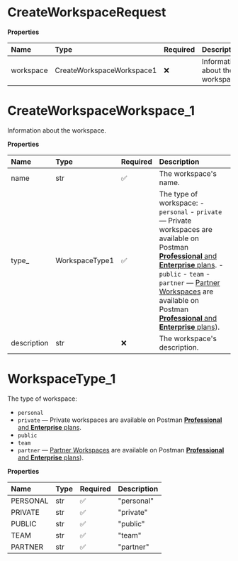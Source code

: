 # CreateWorkspaceRequest

**Properties**

| Name      | Type                      | Required | Description                      |
| :-------- | :------------------------ | :------- | :------------------------------- |
| workspace | CreateWorkspaceWorkspace1 | ❌       | Information about the workspace. |

# CreateWorkspaceWorkspace_1

Information about the workspace.

**Properties**

| Name        | Type           | Required | Description                                                                                                                                                                                                                                                                                                                                                                                                                                 |
| :---------- | :------------- | :------- | :------------------------------------------------------------------------------------------------------------------------------------------------------------------------------------------------------------------------------------------------------------------------------------------------------------------------------------------------------------------------------------------------------------------------------------------ |
| name        | str            | ✅       | The workspace's name.                                                                                                                                                                                                                                                                                                                                                                                                                       |
| type\_      | WorkspaceType1 | ✅       | The type of workspace: - `personal` - `private` — Private workspaces are available on Postman [**Professional** and **Enterprise** plans](https://www.postman.com/pricing). - `public` - `team` - `partner` — [Partner Workspaces](https://learning.postman.com/docs/collaborating-in-postman/using-workspaces/partner-workspaces/) are available on Postman [**Professional** and **Enterprise** plans](https://www.postman.com/pricing)). |
| description | str            | ❌       | The workspace's description.                                                                                                                                                                                                                                                                                                                                                                                                                |

# WorkspaceType_1

The type of workspace:

- `personal`
- `private` — Private workspaces are available on Postman [**Professional** and **Enterprise** plans](https://www.postman.com/pricing).
- `public`
- `team`
- `partner` — [Partner Workspaces](https://learning.postman.com/docs/collaborating-in-postman/using-workspaces/partner-workspaces/) are available on Postman [**Professional** and **Enterprise** plans](https://www.postman.com/pricing)).

**Properties**

| Name     | Type | Required | Description |
| :------- | :--- | :------- | :---------- |
| PERSONAL | str  | ✅       | "personal"  |
| PRIVATE  | str  | ✅       | "private"   |
| PUBLIC   | str  | ✅       | "public"    |
| TEAM     | str  | ✅       | "team"      |
| PARTNER  | str  | ✅       | "partner"   |

<!-- This file was generated by liblab | https://liblab.com/ -->

